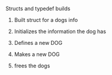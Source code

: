 Structs and typedef builds

1. Built struct for a dogs info

2. Initializes the information the dog has

3. Defines a new DOG

4. Makes a new DOG

5. frees the dogs